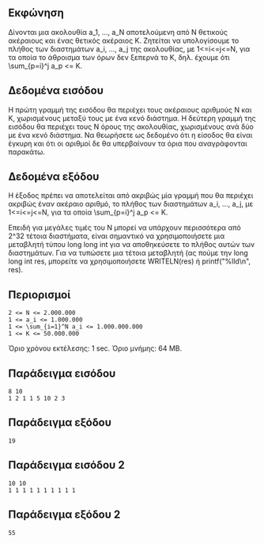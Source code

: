 ## Εκφώνηση
Δίνονται μια ακολουθία a_1, ..., a_N αποτελούμενη από N θετικούς ακέραιους και ένας θετικός ακέραιος Κ. Ζητείται να υπολογίσουμε το πλήθος των διαστημάτων a_i, ..., a_j της ακολουθίας, με 1<=i<=j<=N, για τα οποία το άθροισμα των όρων δεν ξεπερνά το K, δηλ. έχουμε ότι \sum_{p=i}^j a_p <= K.

## Δεδομένα εισόδου
Η πρώτη γραμμή της εισόδου θα περιέχει τους ακέραιους αριθμούς N και Κ, χωρισμένους μεταξύ τους με ένα κενό διάστημα. Η δεύτερη γραμμή της εισόδου θα περιέχει τους Ν όρους της ακολουθίας, χωρισμένους ανά δύο με ένα κενό διάστημα. Να θεωρήσετε ως δεδομένο ότι η είσοδος θα είναι έγκυρη και ότι οι αριθμοί δε θα υπερβαίνουν τα όρια που αναγράφονται παρακάτω.

## Δεδομένα εξόδου
Η έξοδος πρέπει να αποτελείται από ακριβώς μία γραμμή που θα περιέχει ακριβώς έναν ακέραιο αριθμό, το πλήθος των διαστημάτων a_i, ..., a_j, με 1<=i<=j<=N, για τα οποία \sum_{p=i}^j a_p <= K.

Επειδή για μεγάλες τιμές του Ν μπορεί να υπάρχουν περισσότερα από 2^32 τέτοια διαστήματα, είναι σημαντικό να χρησιμοποιήσετε μια μεταβλητή τύπου long long int για να αποθηκεύσετε το πλήθος αυτών των διαστημάτων. Για να τυπώσετε μια τέτοια μεταβλητή (ας πούμε την long long int res, μπορείτε να χρησιμοποιήσετε WRITELN(res) ή printf("%lld\n", res).

## Περιορισμοί
```
2 <= Ν <= 2.000.000
1 <= a_i <= 1.000.000
1 <= \sum_{i=1}^N a_i <= 1.000.000.000
1 <= Κ <= 50.000.000
```

Όριο χρόνου εκτέλεσης: 1 sec.
Όριο μνήμης: 64 MB.
## Παράδειγμα εισόδου
```
8 10
1 2 1 1 5 10 2 3
```
## Παράδειγμα εξόδου
```19```
## Παράδειγμα εισόδου 2
```
10 10
1 1 1 1 1 1 1 1 1 1
```
## Παράδειγμα εξόδου 2
```55```